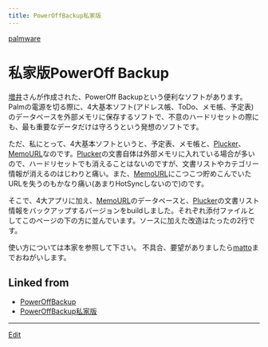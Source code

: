 ```yaml
---
title: PowerOffBackup私家版
---
```

[palmware](/palmware)


# 私家版PowerOff Backup

[増井](/増井)さんが作成された、PowerOff Backupという便利なソフトがあります。Palmの電源を切る際に、4大基本ソフト(アドレス帳、ToDo、メモ帳、予定表)のデータベースを外部メモリに保存するソフトで、不意のハードリセットの際にも、最も重要なデータだけは守ろうという発想のソフトです。



ただ、私にとって、4大基本ソフトというと、予定表、メモ帳と、[Plucker](/Plucker)、[MemoURL](/MemoURL)なのです。[Plucker](/Plucker)の文書自体は外部メモリに入れている場合が多いので、ハードリセットでも消えることはないのですが、文書リストやカテゴリー情報が消えるのはじわりと痛い。また、[MemoURL](/MemoURL)にこつこつ貯めこんでいたURLを失うのもかなり痛い(あまりHotSyncしないので)のです。



そこで、4大アプリに加え、[MemoURL](/MemoURL)のデータベースと、[Plucker](/Plucker)の文書リスト情報をバックアップするバージョンをbuildしました。それぞれ添付ファイルとしてこのページの下の方に並んでいます。ソースに加えた改造はたったの2行です。



使い方については本家を参照して下さい。 不具合、要望がありましたら[matto](/matto)までおねがいします。



[](http://theochem.chem.okayama-u.ac.jp/vitroid/PowerOffBackup私家版/backup.prc)

[](http://theochem.chem.okayama-u.ac.jp/vitroid/PowerOffBackup私家版/backupda.prc)

[](http://theochem.chem.okayama-u.ac.jp/vitroid/PowerOffBackup私家版/diff)



<!--  -->






## Linked from

* [PowerOffBackup](/PowerOffBackup)
* [PowerOffBackup私家版](/PowerOffBackup私家版)


----

[Edit](https://github.com/vitroid/vitroid.github.io/edit/master/MD/PowerOffBackup私家版.md)

